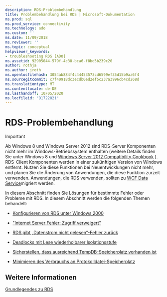 ```yaml
---
description: RDS-Problembehandlung
title: Problembehandlung bei RDS | Microsoft-Dokumentation
ms.prod: sql
ms.prod_service: connectivity
ms.technology: ado
ms.custom: ''
ms.date: 11/09/2018
ms.reviewer: ''
ms.topic: conceptual
helpviewer_keywords:
- troubleshooting RDS [ADO]
ms.assetid: 92905044-579f-4c38-bca6-f8bd5b239c20
author: rothja
ms.author: jroth
ms.openlocfilehash: 3054ab884f4c44453573cd6599ef35d15b9aa6f4
ms.sourcegitcommit: c7f40918dc3ecdb0ed2ef5c237a3996cb4cd268d
ms.translationtype: MT
ms.contentlocale: de-DE
ms.lasthandoff: 10/05/2020
ms.locfileid: "91722821"
---
```

# <a name="troubleshooting-rds"></a>RDS-Problembehandlung
> [!IMPORTANT]
>  Ab Windows 8 und Windows Server 2012 sind RDS-Server Komponenten nicht mehr im Windows-Betriebssystem enthalten (weitere Details finden Sie unter Windows 8 und [Windows Server 2012 Compatibility Cookbook](https://www.microsoft.com/download/details.aspx?id=27416) ). RDS-Client Komponenten werden in einer zukünftigen Version von Windows entfernt. Nutzen Sie diese Funktionen bei Neuentwicklungen nicht mehr, und planen Sie die Änderung von Anwendungen, die diese Funktion zurzeit verwenden. Anwendungen, die RDS verwenden, sollten zu [WCF Data Service](/dotnet/framework/wcf/)migriert werden.  
  
 In diesem Abschnitt finden Sie Lösungen für bestimmte Fehler oder Probleme mit RDS. In diesem Abschnitt werden die folgenden Themen behandelt:  
  
-   [Konfigurieren von RDS unter Windows 2000](./configuring-rds-on-windows-2000.md)  
  
-   ["Internet Server Fehler: Zugriff verweigert"](./internet-server-error-access-denied.md)  
  
-   [RDS gibt „Datenstrom nicht gelesen“-Fehler zurück](./rds-returns-stream-not-read-error.md)  
  
-   [Deadlocks mit Lese wiederholbarer Isolationsstufe](./deadlocks-with-read-repeatable-isolation-level.md)  
  
-   [Sicherstellen, dass ausreichend TempDB-Speicherplatz vorhanden ist](./ensuring-sufficient-tempdb-space.md)  
  
-   [Minimieren des Verbrauchs an Protokolldatei-Speicherplatz](./minimizing-log-file-space-usage.md)  
  
## <a name="see-also"></a>Weitere Informationen  
 [Grundlegendes zu RDS](./rds-fundamentals.md)